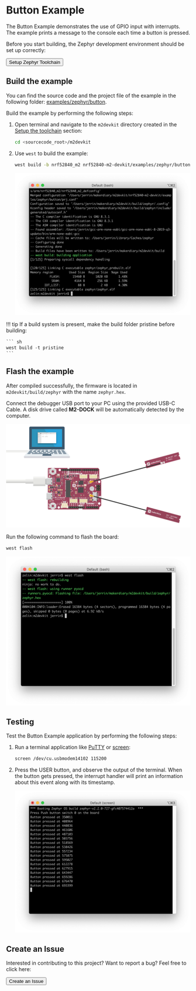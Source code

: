 # Button Example

The Button Example demonstrates the use of GPIO input with interrupts. The example prints a message to the console each time a button is pressed.

Before you start building, the Zephyr development environment should be set up correctly:

<a href="../../setup"><button data-md-color-primary="red-bud" style="width:auto;">Setup Zephyr Toolchain</button></a>

## Build the example

You can find the source code and the project file of the example in the following folder: [examples/zephyr/button](https://github.com/makerdiary/nrf52840-m2-devkit/tree/master/examples/zephyr/button).

Build the example by performing the following steps:

1. Open terminal and navigate to the `m2devkit` directory created in the [Setup the toolchain](../setup.md) section:

	``` sh
	cd <sourcecode_root>/m2devkit
	```

2. Use `west` to build the example:

	``` sh
	west build -b nrf52840_m2 nrf52840-m2-devkit/examples/zephyr/button
	```
	
	![](assets/images/building-button.png)

!!! tip
	If a build system is present, make the build folder pristine before building:

	``` sh
	west build -t pristine
	```

## Flash the example

After compiled successfully, the firmware is located in `m2devkit/build/zephyr` with the name `zephyr.hex`.

Connect the debugger USB port to your PC using the provided USB-C Cable. A disk drive called **M2-DOCK** will be automatically detected by the computer.

![](../../assets/images/programming-firmware.png)

Run the following command to flash the board:

``` sh
west flash
```

![](assets/images/flashing-button.png)

## Testing

Test the Button Example application by performing the following steps:

1. Run a terminal application like [PuTTY](https://www.chiark.greenend.org.uk/~sgtatham/putty/) or [screen](https://www.gnu.org/software/screen/manual/screen.html):

	``` sh
	screen /dev/cu.usbmodem14102 115200
	```

2. Press the USER button, and observe the output of the terminal. When the button gets pressed, the interrupt handler will print an information about this event along with its timestamp.

	![](assets/images/logging-button.png)

## Create an Issue

Interested in contributing to this project? Want to report a bug? Feel free to click here:

<a href="https://github.com/makerdiary/nrf52840-m2-devkit/issues/new?title=Zephyr:%20Button:%20%3Ctitle%3E"><button data-md-color-primary="red-bud"><i class="fa fa-github"></i> Create an Issue</button></a>
